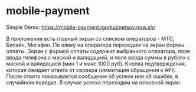 # mobile-payment
 Simple Demo: https://mobile-payment.igorkuznetsov.now.sh/
 
В приложении есть главный экран со списком операторов - МТС, Билайн,
Мегафон. По клику на оператора переходим на
экран формы оплаты.
Экран с формой оплаты содержит выбранного оператора, поле ввода
телефона с маской и валидацией, и поле ввода суммы в рублях с маской и
валидацией (мин 1 и макс 1000 руб). Кнопка подтверждения, которая ожидает ответа
от сервера (иммитация обращения к API). После ответа показывается сообщение об успехе или об ошибке, в случайном порядке. В случае
успеха переходим на основной экран.
